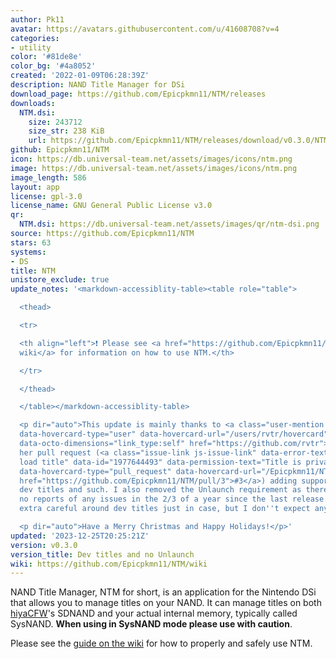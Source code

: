 ```yaml
---
author: Pk11
avatar: https://avatars.githubusercontent.com/u/41608708?v=4
categories:
- utility
color: '#81de8e'
color_bg: '#4a8052'
created: '2022-01-09T06:28:39Z'
description: NAND Title Manager for DSi
download_page: https://github.com/Epicpkmn11/NTM/releases
downloads:
  NTM.dsi:
    size: 243712
    size_str: 238 KiB
    url: https://github.com/Epicpkmn11/NTM/releases/download/v0.3.0/NTM.dsi
github: Epicpkmn11/NTM
icon: https://db.universal-team.net/assets/images/icons/ntm.png
image: https://db.universal-team.net/assets/images/icons/ntm.png
image_length: 586
layout: app
license: gpl-3.0
license_name: GNU General Public License v3.0
qr:
  NTM.dsi: https://db.universal-team.net/assets/images/qr/ntm-dsi.png
source: https://github.com/Epicpkmn11/NTM
stars: 63
systems:
- DS
title: NTM
unistore_exclude: true
update_notes: '<markdown-accessiblity-table><table role="table">

  <thead>

  <tr>

  <th align="left">❗ Please see <a href="https://github.com/Epicpkmn11/NTM/wiki">the
  wiki</a> for information on how to use NTM.</th>

  </tr>

  </thead>

  </table></markdown-accessiblity-table>

  <p dir="auto">This update is mainly thanks to <a class="user-mention notranslate"
  data-hovercard-type="user" data-hovercard-url="/users/rvtr/hovercard" data-octo-click="hovercard-link-click"
  data-octo-dimensions="link_type:self" href="https://github.com/rvtr">@rvtr</a> for
  her pull request (<a class="issue-link js-issue-link" data-error-text="Failed to
  load title" data-id="1977644493" data-permission-text="Title is private" data-url="https://github.com/Epicpkmn11/NTM/issues/3"
  data-hovercard-type="pull_request" data-hovercard-url="/Epicpkmn11/NTM/pull/3/hovercard"
  href="https://github.com/Epicpkmn11/NTM/pull/3">#3</a>) adding support for installing
  dev titles and such. I also removed the Unlaunch requirement as there have been
  no reports of any issues in the 2/3 of a year since the last release. Please be
  extra careful around dev titles just in case, but I don''t expect any issues.</p>

  <p dir="auto">Have a Merry Christmas and Happy Holidays!</p>'
updated: '2023-12-25T20:25:21Z'
version: v0.3.0
version_title: Dev titles and no Unlaunch
wiki: https://github.com/Epicpkmn11/NTM/wiki
---
```

NAND Title Manager, NTM for short, is an application for the Nintendo DSi that allows you to manage titles on your NAND. It can manage titles on both [hiyaCFW](https://wiki.ds-homebrew.com/hiyacfw/)'s SDNAND and your actual internal memory, typically called SysNAND. **When using in SysNAND mode please use with caution**.

Please see the [guide on the wiki](https://github.com/Epicpkmn11/NTM/wiki/How-to-Install-DSiWare) for how to properly and safely use NTM.